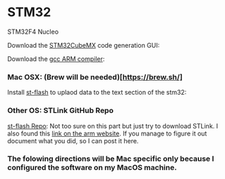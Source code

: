 # STM32
STM32F4 Nucleo 

Download the [STM32CubeMX](https://www.st.com/en/development-tools/stm32cubemx.html) code generation GUI:

Download the [gcc ARM compiler](https://developer.arm.com/open-source/gnu-toolchain/gnu-rm/downloads):

### Mac OSX: (Brew will be needed)[https://brew.sh/]
Install [st-flash](http://macappstore.org/stlink/) to uplaod data to the text section of the stm32: 

### Other OS: STLink GitHub Repo
[st-flash Repo](https://github.com/texane/stlink):
Not too sure on this part but just try to download STLink. 
I also found this [link on the arm website](https://www.st.com/en/development-tools/stsw-link004.html).
If you manage to figure it out document what you did, so I can post it here.

### The folowing directions will be Mac specific only because I configured the software on my MacOS machine.




